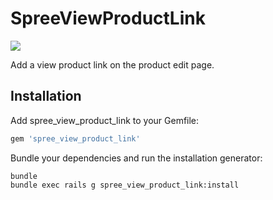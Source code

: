 # SpreeViewProductLink

![](http://dl.dropbox.com/u/582291/Screenshots/6p67.png)

Add a view product link on the product edit page.

## Installation

Add spree_view_product_link to your Gemfile:

```ruby
gem 'spree_view_product_link'
```

Bundle your dependencies and run the installation generator:

```shell
bundle
bundle exec rails g spree_view_product_link:install
```
